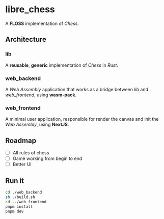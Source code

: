 # libre_chess

A **FLOSS** implementation of _Chess_.

## Architecture

### lib

A **reusable**, **generic** implementation of _Chess_ in _Rust_.

### web_backend

A _Web Assembly_ application that works as a bridge between _lib_ and _web_frontend_, using **wasm-pack**.

### web_frontend

A minimal user application, responsible for render the canvas and init the _Web Assembly_, using **NextJS**.


## Roadmap

- [ ] All rules of chess
- [ ] Game working from begin to end 
- [ ] Better UI

## Run it

```sh
cd ./web_backend
sh ./build.sh
cd ../web_frontend
pnpm install
pnpm dev
```

